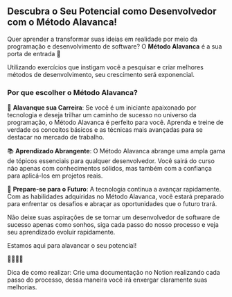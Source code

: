 ## Descubra o Seu Potencial como Desenvolvedor com o Método Alavanca!

Quer aprender a transformar suas ideias em realidade por meio da programação e desenvolvimento de software? O **Método Alavanca** é a sua porta de entrada 🚀

Utilizando exercícios que instigam você a pesquisar e criar melhores métodos de desenvolvimento, seu crescimento será exponencial.

### Por que escolher o Método Alavanca?

🚀 **Alavanque sua Carreira**: Se você é um iniciante apaixonado por tecnologia e deseja trilhar um caminho de sucesso no universo da programação, o Método Alavanca é perfeito para você. Aprenda e treine de verdade os conceitos básicos e as técnicas mais avançadas para se destacar no mercado de trabalho.

📚 **Aprendizado Abrangente**: O Método Alavanca abrange uma ampla gama de tópicos essenciais para qualquer desenvolvedor. Você sairá do curso não apenas com conhecimentos sólidos, mas também com a confiança para aplicá-los em projetos reais.

🚀 **Prepare-se para o Futuro**: A tecnologia continua a avançar rapidamente. Com as habilidades adquiridas no Método Alavanca, você estará preparado para enfrentar os desafios e abraçar as oportunidades que o futuro trará.

Não deixe suas aspirações de se tornar um desenvolvedor de software de sucesso apenas como sonhos, siga cada passo do nosso processo e veja seu aprendizado evoluir rapidamente.

Estamos aqui para alavancar o seu potencial!

🚀👨‍💻🌟

Dica de como realizar: Crie uma documentação no Notion realizando cada passo do processo, dessa maneira você irá enxergar claramente suas melhorias.